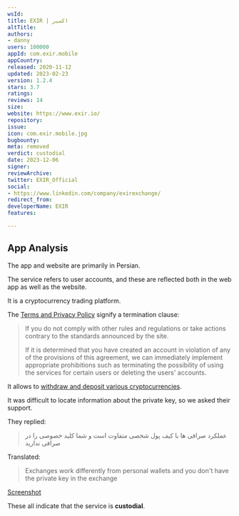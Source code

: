 ```yaml
---
wsId: 
title: EXIR | اکسیر
altTitle: 
authors:
- danny
users: 100000
appId: com.exir.mobile
appCountry: 
released: 2020-11-12
updated: 2023-02-23
version: 1.2.4
stars: 3.7
ratings: 
reviews: 14
size: 
website: https://www.exir.io/
repository: 
issue: 
icon: com.exir.mobile.jpg
bugbounty: 
meta: removed
verdict: custodial
date: 2023-12-06
signer: 
reviewArchive: 
twitter: EXIR_Official
social:
- https://www.linkedin.com/company/exirexchange/
redirect_from: 
developerName: EXIR
features: 

---
```


## App Analysis 

The app and website are primarily in Persian. 

The service refers to user accounts, and these are reflected both in the web app as well as the website. 

It is a cryptocurrency trading platform.

The [Terms and Privacy Policy](https://www-exir-io.translate.goog/terms_privacy/?_x_tr_sl=tr&_x_tr_tl=en&_x_tr_hl=en&_x_tr_pto=wapp) signify a termination clause: 

> If you do not comply with other rules and regulations or take actions contrary to the standards announced by the site.
>
> If it is determined that you have created an account in violation of any of the provisions of this agreement, we can immediately implement appropriate prohibitions such as terminating the possibility of using the services for certain users or deleting the users' accounts.

It allows to [withdraw and deposit various cryptocurrencies](https://www-exir-io.translate.goog/tutorial-transfer-crypto/?_x_tr_sl=tr&_x_tr_tl=en&_x_tr_hl=en&_x_tr_pto=wapp). 

It was difficult to locate information about the private key, so we asked their support. 

They replied: 

> عملکرد صرافی ها با کیف پول شخصی متفاوت است و شما کلید خصوصی را در صرافی ندارید

Translated:

> Exchanges work differently from personal wallets and you don't have the private key in the exchange

[Screenshot](https://twitter.com/BitcoinWalletz/status/1623970254060949505)

These all indicate that the service is **custodial**.



